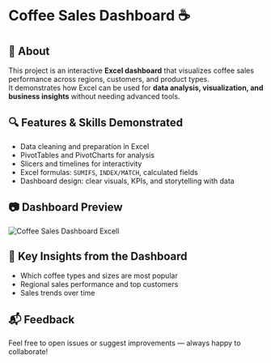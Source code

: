 # Coffee Sales Dashboard ☕  

## 📌 About  
This project is an interactive **Excel dashboard** that visualizes coffee sales performance across regions, customers, and product types.  
It demonstrates how Excel can be used for **data analysis, visualization, and business insights** without needing advanced tools.  


## 🔍 Features & Skills Demonstrated  
- Data cleaning and preparation in Excel  
- PivotTables and PivotCharts for analysis  
- Slicers and timelines for interactivity  
- Excel formulas: `SUMIFS`, `INDEX/MATCH`, calculated fields  
- Dashboard design: clear visuals, KPIs, and storytelling with data  

## 📷 Dashboard Preview   
![Coffee Sales Dashboard Excell]("Dashboard/dashboard_overview.png")  


## 🧠 Key Insights from the Dashboard  
- Which coffee types and sizes are most popular  
- Regional sales performance and top customers  
- Sales trends over time  

## 📬 Feedback  
Feel free to open issues or suggest improvements — always happy to collaborate!  
